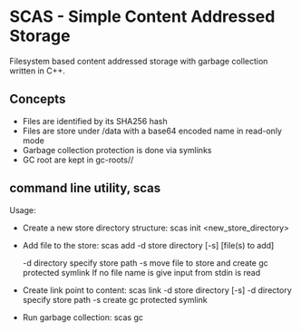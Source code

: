 # SCAS - Simple Content Addressed Storage

Filesystem based content addressed storage with garbage collection written in C++.

## Concepts

* Files are identified by its SHA256 hash
* Files are store under /data with a base64 encoded name in read-only mode
* Garbage collection protection is done via symlinks
* GC root are kept in gc-roots/<hash>/

## command line utility, scas

Usage:

- Create a new store directory structure:
  scas init <new_store_directory>

- Add file to the store:
  scas add -d store directory [-s] [file(s) to add]

  -d directory  specify store path
  -s            move file to store and create gc protected symlink
  If no file name is give input from stdin is read

- Create link point to content:
  scas link -d store directory [-s] <linkname> <hash>
  -d directory  specify store path
  -s            create gc protected symlink

- Run garbage collection:
  scas gc <store directory>


